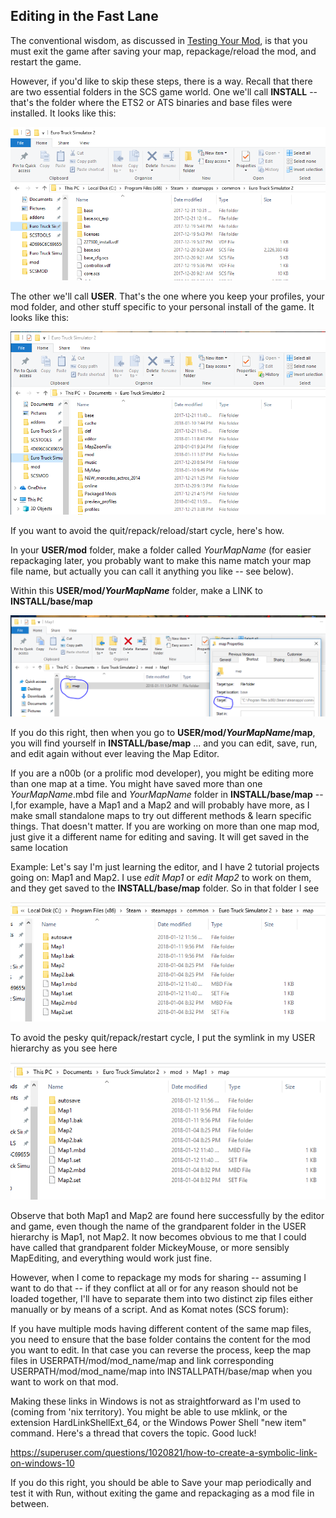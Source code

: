## Editing in the Fast Lane

The conventional wisdom, as discussed in [Testing Your Mod](3_testing.md), is that you must exit the game after saving your map, repackage/reload the mod,
and restart the game.

However, if you'd like to skip these steps, there is a way.  Recall that there are two essential folders in the SCS game world.  One we'll 
call **INSTALL** -- that's the folder where the ETS2 or ATS binaries and base files were installed.  It looks like this:

![INSTALL folder](img/INSTALL_folder.PNG)

The other we'll call **USER**.  That's the one where you keep your profiles, your mod folder, and other stuff specific to your personal install of the game.  It looks like this:

![USER folder](img/USER_folder.PNG)

If you want to avoid the quit/repack/reload/start cycle, here's how.

In your **USER/mod** folder, make a folder called *YourMapName* (for easier repackaging later, you probably want to make this name match your map file name, but actually you can call it anything you like -- see below).

Within this **USER/mod/*YourMapName*** folder, make a LINK to **INSTALL/base/map**

![The link called 'map'](img/LINK_map.PNG)

If you do this right, then when you go to **USER/mod/*YourMapName*/map**, you will find yourself in **INSTALL/base/map** ... and you can edit, save, run, and edit again without ever leaving the Map Editor.

If you are a n00b (or a prolific mod developer), you might be editing more than one map at a time.  You might have saved more than one *YourMapName*.mbd file and *YourMapName* folder in **INSTALL/base/map** -- I,for example, have a Map1 and a Map2 and will probably have more, as I make small standalone maps to try out different methods & learn specific things.  That doesn't matter.  If you are working on more than one map mod, just give it a different name for editing and saving.  It will get saved in the same location

Example:  Let's say I'm just learning the editor, and I have 2 tutorial projects going on:  Map1 and Map2.  I use *edit Map1* or *edit Map2* to work on them, and they get saved to the **INSTALL/base/map** folder.  So in that folder I see

![INSTALL location of map folder](img/BaseMap.PNG)

To avoid the pesky quit/repack/restart cycle, I put the symlink in my USER hierarchy as you see here

![USER location of map folder](img/UserMap.PNG)

Observe that both Map1 and Map2 are found here successfully by the editor and game, even though the name of the grandparent folder in the USER hierarchy is Map1, not Map2.  It now becomes obvious to me that I could have called that grandparent folder MickeyMouse, or more sensibly MapEditing, and everything would work just fine.

However, when I come to repackage my mods for sharing -- assuming I want to do that -- if they conflict at all or for any reason should not be loaded together, I'll have to separate them into two distinct zip files either manually or by means of a script.  And as Komat notes (SCS forum):

If you have multiple mods having different content of the same map files, you need to ensure that the base folder contains the content for the mod you want to edit. In that case you can reverse the process, keep the map files in USERPATH/mod/mod_name/map and link corresponding USERPATH/mod/mod_name/map into INSTALLPATH/base/map when you want to work on that mod.

Making these links in Windows is not as straightforward as I'm used to (coming from 'nix territory).  You might be able to use mklink, or the extension HardLinkShellExt_64, or the Windows Power Shell "new item" command.  Here's a thread that covers the topic.  Good luck!

https://superuser.com/questions/1020821/how-to-create-a-symbolic-link-on-windows-10

If you do this right, you should be able to Save your map periodically and test it with Run, without exiting the game and repackaging as a mod file in between.


